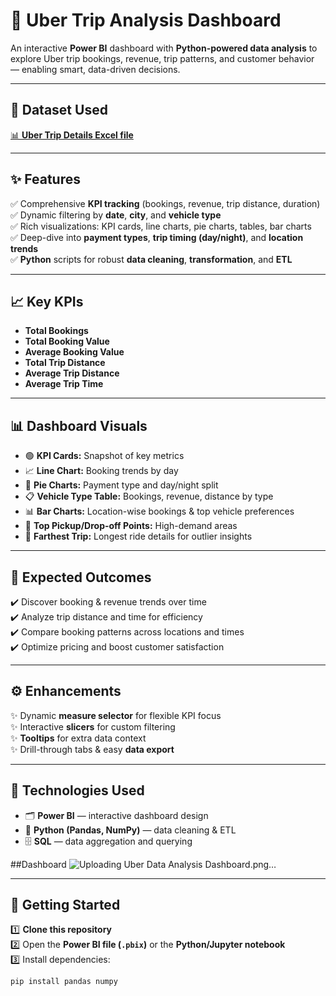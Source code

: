 # 🚖 Uber Trip Analysis Dashboard

An interactive **Power BI** dashboard with **Python-powered data analysis** to explore Uber trip bookings, revenue, trip patterns, and customer behavior — enabling smart, data-driven decisions.

---

## 📂 Dataset Used

[📊 **Uber Trip Details Excel file**](https://github.com/Aayushy7777/Uber_Data_Analysis_Dashboard/blob/main/Uber%20Trip%20Details.xlsx)

---

## ✨ Features

✅ Comprehensive **KPI tracking** (bookings, revenue, trip distance, duration)  
✅ Dynamic filtering by **date**, **city**, and **vehicle type**  
✅ Rich visualizations: KPI cards, line charts, pie charts, tables, bar charts  
✅ Deep-dive into **payment types**, **trip timing (day/night)**, and **location trends**  
✅ **Python** scripts for robust **data cleaning**, **transformation**, and **ETL**

---

## 📈 Key KPIs

- **Total Bookings**
- **Total Booking Value**
- **Average Booking Value**
- **Total Trip Distance**
- **Average Trip Distance**
- **Average Trip Time**

---

## 📊 Dashboard Visuals

- 🟢 **KPI Cards:** Snapshot of key metrics  
- 📈 **Line Chart:** Booking trends by day  
- 🥧 **Pie Charts:** Payment type and day/night split  
- 📋 **Vehicle Type Table:** Bookings, revenue, distance by type  
- 📊 **Bar Charts:** Location-wise bookings & top vehicle preferences  
- 📍 **Top Pickup/Drop-off Points:** High-demand areas  
- 🚗 **Farthest Trip:** Longest ride details for outlier insights

---

## 🎯 Expected Outcomes

✔️ Discover booking & revenue trends over time  
✔️ Analyze trip distance and time for efficiency  
✔️ Compare booking patterns across locations and times  
✔️ Optimize pricing and boost customer satisfaction

---

## ⚙️ Enhancements

✨ Dynamic **measure selector** for flexible KPI focus  
✨ Interactive **slicers** for custom filtering  
✨ **Tooltips** for extra data context  
✨ Drill-through tabs & easy **data export**

---

## 🧰 Technologies Used

- 🗂️ **Power BI** — interactive dashboard design  
- 🐍 **Python (Pandas, NumPy)** — data cleaning & ETL  
- 🗄️ **SQL** — data aggregation and querying

##Dashboard
![Uploading Uber Data Analysis Dashboard.png…]()


---

## 🚀 Getting Started

1️⃣ **Clone this repository**  
2️⃣ Open the **Power BI file (`.pbix`)** or the **Python/Jupyter notebook**  
3️⃣ Install dependencies:  
   ```bash
   pip install pandas numpy
